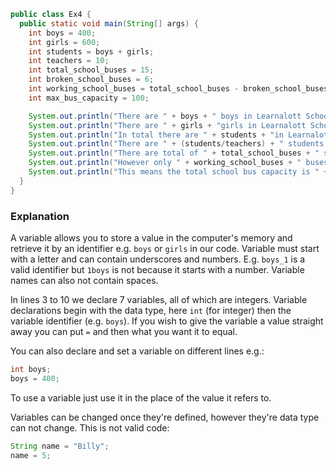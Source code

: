 ```java
public class Ex4 {
  public static void main(String[] args) {
    int boys = 400;
    int girls = 600;
    int students = boys + girls;
    int teachers = 10;
    int total_school_buses = 15;
    int broken_school_buses = 6;
    int working_school_buses = total_school_buses - broken_school_buses;
    int max_bus_capacity = 100;

    System.out.println("There are " + boys + " boys in Learnalott School");
    System.out.println("There are " + girls + "girls in Learnalott School");
    System.out.println("In total there are " + students + "in Learnalott School");
    System.out.println("There are " + (students/teachers) + " students per teacher.");
    System.out.println("There are total of " + total_school_buses + " school buses.");
    System.out.println("However only " + working_school_buses + " buses work.");
    System.out.println("This means the total school bus capacity is " + (max_bus_capacity * working_school_buses) + ".");
  }
}
```

### Explanation
A variable allows you to store a value in the computer's memory and retrieve it by an identifier e.g. `boys` or `girls` in our code. Variable must start with a letter and can contain underscores and numbers. E.g. `boys_1` is a valid identifier but `1boys` is not because it starts with a number. Variable names can also not contain spaces.

In lines 3 to 10 we declare 7 variables, all of which are integers. Variable declarations begin with the data type, here `int` (for integer) then the variable identifier (e.g. `boys`). If you wish to give the variable a value straight away you can put ` = ` and then what you want it to equal.

You can also declare and set a variable on different lines e.g.:
```java
int boys;
boys = 400;
```

To use a variable just use it in the place of the value it refers to.

Variables can be changed once they're defined, however they're data type can not change. This is not valid code:
```java
String name = "Billy";
name = 5;
```
